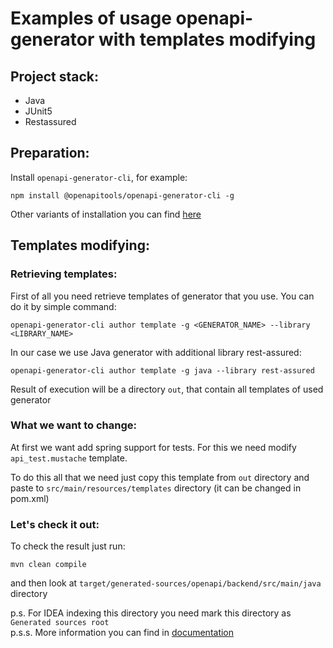 # Examples of usage openapi-generator with templates modifying

## Project stack:

+ Java
+ JUnit5
+ Restassured

## Preparation:
Install `openapi-generator-cli`, for example:
```
npm install @openapitools/openapi-generator-cli -g
```

Other variants of installation you can find [here](https://openapi-generator.tech/docs/installation/)

## Templates modifying:
### Retrieving templates:
First of all you need retrieve templates of generator that you use.
You can do it by simple command:
```
openapi-generator-cli author template -g <GENERATOR_NAME> --library <LIBRARY_NAME>
```
In our case we use Java generator with additional library rest-assured:
```
openapi-generator-cli author template -g java --library rest-assured
```
Result of execution will be a directory `out`, that contain all templates of used generator

### What we want to change:
At first we want add spring support for tests.
For this we need modify `api_test.mustache` template.

To do this all that we need just copy this template from `out` directory and paste
to `src/main/resources/templates` directory (it can be changed in pom.xml)

### Let's check it out:
To check the result just run:
```
mvn clean compile
```
and then look at `target/generated-sources/openapi/backend/src/main/java` directory

p.s. For IDEA indexing this directory you need mark this directory as `Generated sources root`    
p.s.s. More information you can find in [documentation](https://openapi-generator.tech/docs/templating/#retrieving-templates)
